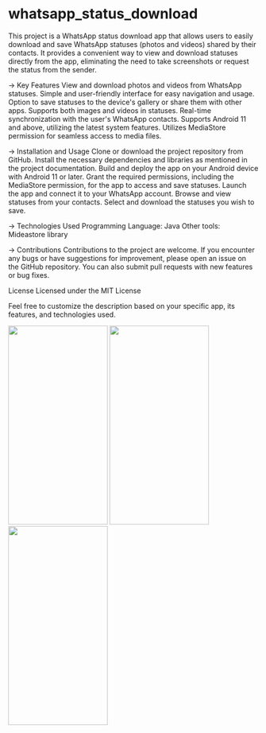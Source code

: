 # whatsapp_status_download

This project is a WhatsApp status download app that allows users to easily download and save WhatsApp statuses (photos and videos) shared by their contacts. It provides a convenient way to view and download statuses directly from the app, eliminating the need to take screenshots or request the status from the sender.

-> Key Features
     View and download photos and videos from WhatsApp statuses.
     Simple and user-friendly interface for easy navigation and usage.
     Option to save statuses to the device's gallery or share them with other apps.
     Supports both images and videos in statuses.
     Real-time synchronization with the user's WhatsApp contacts.
     Supports Android 11 and above, utilizing the latest system features.
     Utilizes MediaStore permission for seamless access to media files.


-> Installation and Usage
     Clone or download the project repository from GitHub.
     Install the necessary dependencies and libraries as mentioned in the project documentation.
     Build and deploy the app on your Android device with Android 11 or later.
     Grant the required permissions, including the MediaStore permission, for the app to access and save statuses.
     Launch the app and connect it to your WhatsApp account.
     Browse and view statuses from your contacts.
     Select and download the statuses you wish to save.
     
     
-> Technologies Used
     Programming Language: Java
     Other tools: Mideastore library
     
-> Contributions
     Contributions to the project are welcome. If you encounter any bugs or have suggestions for improvement, please open an issue on the GitHub repository. You        can also submit pull requests with new features or bug fixes.

License
Licensed under the MIT License

Feel free to customize the description based on your specific app, its features, and technologies used.



<img src="https://github.com/sdsahdev/Whastapp_status_saver/assets/86869319/caf940ff-d933-4aba-8080-f22c9eb8f9b4" data-canonical-src="https://gyazo.com/eb5c5741b6a9a16c692170a41a49c858.png" width="200" height="400" />
<img src="https://github.com/sdsahdev/Whastapp_status_saver/assets/86869319/d3b16111-6eaa-4cbb-bcf5-232e7c7b0a41" data-canonical-src="https://gyazo.com/eb5c5741b6a9a16c692170a41a49c858.png" width="200" height="400" />
<img src="https://github.com/sdsahdev/Whastapp_status_saver/assets/86869319/3b1a3fdb-c625-4218-a885-4b33f02a5323" data-canonical-src="https://gyazo.com/eb5c5741b6a9a16c692170a41a49c858.png" width="200" height="400" />


